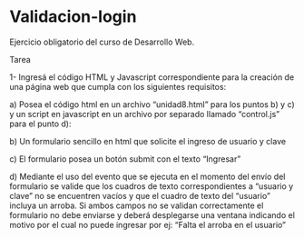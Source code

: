 # Validacion-login
Ejercicio obligatorio del curso de Desarrollo Web. 

Tarea
 
1- Ingresá el código HTML y Javascript correspondiente para la creación de una página web que cumpla con los siguientes requisitos:

 a)      Posea el código html en un archivo “unidad8.html” para los puntos b) y c) y un script en javascript en un archivo por separado llamado “control.js” para el punto d):

b)      Un formulario sencillo en html que solicite el ingreso de usuario y clave

c)      El formulario posea un botón submit con el texto “Ingresar”

d)      Mediante el uso del evento que se ejecuta en el momento del envío del formulario se valide que los cuadros de texto correspondientes a “usuario y clave” no se encuentren vacíos y que el cuadro de texto del “usuario” incluya un arroba. Si ambos campos no se validan correctamente el formulario no debe enviarse y deberá desplegarse una ventana indicando el motivo por el cual no puede ingresar por ej: “Falta el arroba en el usuario”






